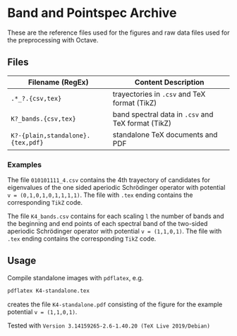 # Band and Pointspec Archive

These are the reference files used for the figures and raw data files used for the preprocessing with Octave.

## Files

| Filename (RegEx) | Content Description |
| - | - |
|`.*_?.{csv,tex}` | trayectories in `.csv` and TeX format (TikZ) |
| `K?_bands.{csv,tex}`|  band spectral data in `.csv` and TeX format (TikZ) |
| `K?-{plain,standalone}.{tex,pdf}` | standalone TeX documents and PDF |

### Examples

The file `010101111_4.csv` contains the 4th trayectory of candidates for eigenvalues of the one sided aperiodic Schrödinger operator with potential `v = (0,1,0,1,0,1,1,1,1)`. The file with `.tex` ending contains the corresponding `TikZ` code.

The file `K4_bands.csv` contains for each scaling `l` the number of bands and the beginning and end points of each spectral band of the two-sided aperiodic Schrödinger operator with potential `v = (1,1,0,1)`. The file with `.tex` ending contains the corresponding `TikZ` code.

## Usage

Compile standalone images with `pdflatex`, e.g.
```bash
pdflatex K4-standalone.tex
```
creates the file `K4-standalone.pdf` consisting of the figure for the example potential `v = (1,1,0,1)`.

Tested with `Version 3.14159265-2.6-1.40.20 (TeX Live 2019/Debian)`
